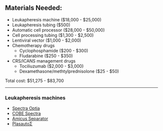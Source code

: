## Materials Needed:

- Leukapheresis machine ($18,000 - $25,000)
- Leukapheresis tubing ($500)
- Automatic cell processor ($28,000 - $50,000)
- Cell processing tubing ($1,300 - $2,500)
- Lentiviral vector ($1,000 - $2,000)
- Chemotherapy drugs
    - Cyclophosphamide ($200 - $300)
    - Fludarabine ($250 - $350)
- CRS/ICANS management drugs
    - Tociliuzumab ($2,000 - $3,000)
    - Dexamethasone/methtylprednisolone ($25 - $50)

Total cost: $51,275 - $83,700

---

### Leukapheresis machines
- [Spectra Optia](https://www.terumobct.com/spectra-optia)
- [COBE Spectra](https://www.terumobct.com/cobe-spectra)
- [Amicus Separator](https://www.fresenius-kabi.com/my/documents/Amicus2013ProductBrochure_inclInserts.pdf)
- [PlasautoΣ](https://www.asahi-kasei.co.jp/medical/en/apheresis/product/equipment/sigma/)

